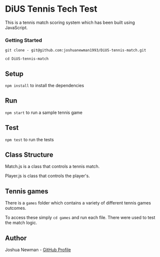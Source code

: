 # DiUS Tennis Tech Test

This is a tennis match scoring system which has been built using JavaScript.

### Getting Started

`git clone - git@github.com:joshuanewman1993/DiUS-tennis-match.git`

`cd DiUS-tennis-match`

## Setup

`npm install` to install the dependencies

## Run

 `npm start` to run a sample tennis game

## Test

 `npm test` to run the tests

## Class Structure

Match.js is a class that controls a tennis match.

Player.js is class that controls the player's.

## Tennis games

There is a `games` folder which contains a variety of different tennis games outcomes.

To access these simply `cd games` and run each file. There were used to test the match logic.

## Author

Joshua Newman - <a href='https://github.com/joshuanewman1993'>GitHub Profile</a>
